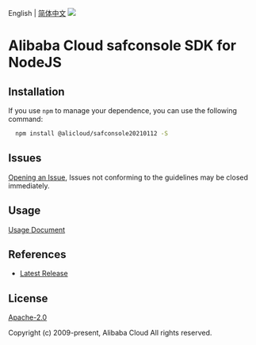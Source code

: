 English | [简体中文](README-CN.md)
![](https://aliyunsdk-pages.alicdn.com/icons/AlibabaCloud.svg)

# Alibaba Cloud safconsole SDK for NodeJS

## Installation
If you use `npm` to manage your dependence, you can use the following command:

```sh
  npm install @alicloud/safconsole20210112 -S
```

## Issues
[Opening an Issue](https://github.com/aliyun/alibabacloud-typescript-sdk/issues/new), Issues not conforming to the guidelines may be closed immediately.

## Usage
[Usage Document](https://github.com/aliyun/alibabacloud-typescript-sdk/blob/master/docs/Usage-EN.md#quick-examples)

## References
* [Latest Release](https://github.com/aliyun/alibabacloud-typescript-sdk/)

## License
[Apache-2.0](http://www.apache.org/licenses/LICENSE-2.0)

Copyright (c) 2009-present, Alibaba Cloud All rights reserved.
